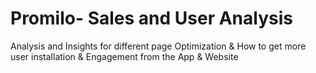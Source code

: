 # Promilo- Sales and User Analysis

Analysis and Insights for different page Optimization & How
to get more user installation & Engagement from the App &
Website
